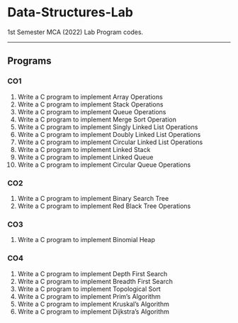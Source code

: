 # Data-Structures-Lab
1st Semester MCA (2022) Lab Program codes.

---

## Programs
### CO1
1. Write a C program to implement Array Operations
2. Write a C program to implement Stack Operations
3. Write a C program to implement Queue Operations
4. Write a C program to implement Merge Sort Operation
5. Write a C program to implement Singly Linked List Operations
6. Write a C program to implement Doubly Linked List Operations
7. Write a C program to implement Circular Linked List Operations
8. Write a C program to implement Linked Stack
9. Write a C program to implement Linked Queue
10. Write a C program to implement Circular Queue Operations

### CO2
1. Write a C program to implement Binary Search Tree
2. Write a C program to implement Red Black Tree Operations

### CO3
1. Write a C program to implement Binomial Heap

### CO4
1. Write a C program to implement Depth First Search
2. Write a C program to implement Breadth First Search
3. Write a C program to implement Topological Sort
4. Write a C program to implement Prim’s Algorithm
5. Write a C program to implement Kruskal’s Algorithm
6. Write a C program to implement Dijkstra’s Algorithm